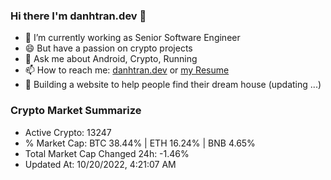 ### Hi there I'm danhtran.dev 👋

- 🔭 I’m currently working as Senior Software Engineer
- 😄 But have a passion on crypto projects
- 💬 Ask me about Android, Crypto, Running 
- 📫 How to reach me: <a href="https://danhtran.dev" target="_blank">danhtran.dev</a> or <a href="Developer-Resume.pdf" target="_blank">my Resume</a>
- 🌱 Building a website to help people find their dream house (updating ...)

### Crypto Market Summarize
- Active Crypto: 13247
- % Market Cap: BTC 38.44% | ETH 16.24% | BNB 4.65%
- Total Market Cap Changed 24h: -1.46%
- Updated At: 10/20/2022, 4:21:07 AM
